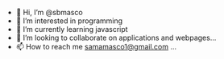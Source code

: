 - 👋 Hi, I’m @sbmasco
- 👀 I’m interested in programming
- 🌱 I’m currently learning javascript 
- 💞️ I’m looking to collaborate on applications and webpages...
- 📫 How to reach me samamasco1@gmail.com ...

<!---
sbmasco/sbmasco is a ✨ special ✨ repository because its `README.md` (this file) appears on your GitHub profile.
You can click the Preview link to take a look at your changes.
--->
